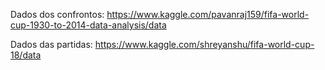 Dados dos confrontos:
https://www.kaggle.com/pavanraj159/fifa-world-cup-1930-to-2014-data-analysis/data

Dados das partidas:
https://www.kaggle.com/shreyanshu/fifa-world-cup-18/data
